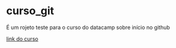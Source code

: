 # curso_git

É um rojeto teste para o curso do datacamp sobre início no github

[link do curso](https://campus.datacamp.com/courses/introduction-to-github-concepts/introduction-to-github?ex=9)
